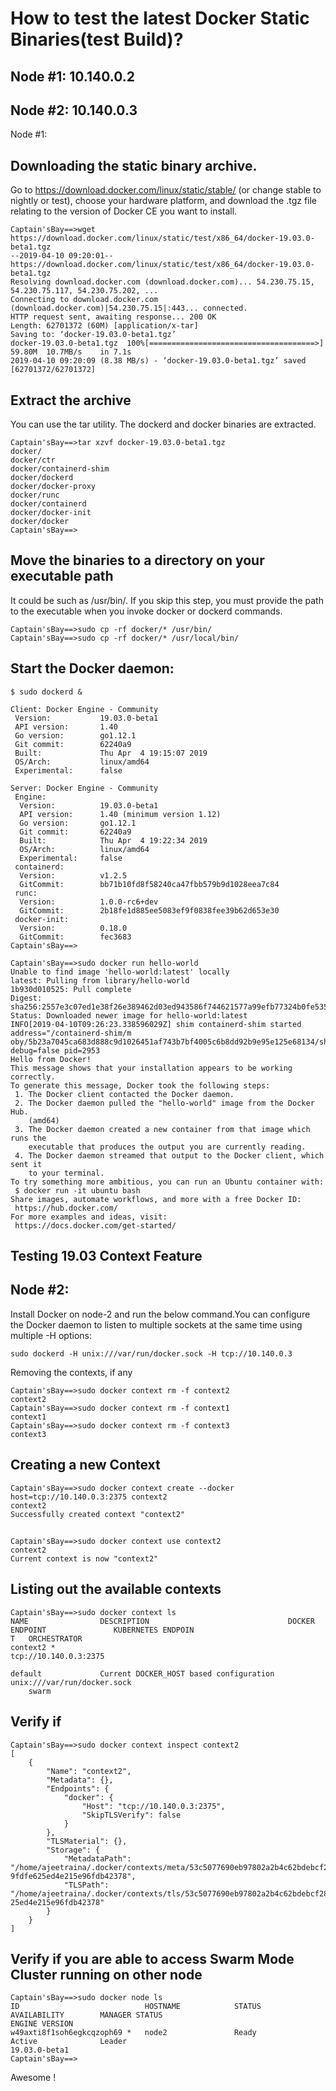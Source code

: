 # How to test the latest Docker Static Binaries(test Build)?

## Node #1: 10.140.0.2
## Node #2: 10.140.0.3

Node #1:

## Downloading the static binary archive. 

Go to https://download.docker.com/linux/static/stable/ (or change stable to nightly or test), 
choose your hardware platform, and download the .tgz file relating to the version of Docker CE you want to install.




```
Captain'sBay==>wget https://download.docker.com/linux/static/test/x86_64/docker-19.03.0-beta1.tgz
--2019-04-10 09:20:01--  https://download.docker.com/linux/static/test/x86_64/docker-19.03.0-beta1.tgz
Resolving download.docker.com (download.docker.com)... 54.230.75.15, 54.230.75.117, 54.230.75.202, ...
Connecting to download.docker.com (download.docker.com)|54.230.75.15|:443... connected.
HTTP request sent, awaiting response... 200 OK
Length: 62701372 (60M) [application/x-tar]
Saving to: ‘docker-19.03.0-beta1.tgz’
docker-19.03.0-beta1.tgz  100%[=====================================>]  59.80M  10.7MB/s    in 7.1s    
2019-04-10 09:20:09 (8.38 MB/s) - ‘docker-19.03.0-beta1.tgz’ saved [62701372/62701372]
```

## Extract the archive

You can use the tar utility. The dockerd and docker binaries are extracted.


```
Captain'sBay==>tar xzvf docker-19.03.0-beta1.tgz 
docker/
docker/ctr
docker/containerd-shim
docker/dockerd
docker/docker-proxy
docker/runc
docker/containerd
docker/docker-init
docker/docker
Captain'sBay==>
```

## Move the binaries to a directory on your executable path

It could be such as /usr/bin/. If you skip this step, you must provide the path to the executable when you invoke docker or dockerd commands.

```
Captain'sBay==>sudo cp -rf docker/* /usr/bin/
Captain'sBay==>sudo cp -rf docker/* /usr/local/bin/
```

## Start the Docker daemon:

```
$ sudo dockerd &
```

```
Client: Docker Engine - Community
 Version:           19.03.0-beta1
 API version:       1.40
 Go version:        go1.12.1
 Git commit:        62240a9
 Built:             Thu Apr  4 19:15:07 2019
 OS/Arch:           linux/amd64
 Experimental:      false

Server: Docker Engine - Community
 Engine:
  Version:          19.03.0-beta1
  API version:      1.40 (minimum version 1.12)
  Go version:       go1.12.1
  Git commit:       62240a9
  Built:            Thu Apr  4 19:22:34 2019
  OS/Arch:          linux/amd64
  Experimental:     false
 containerd:
  Version:          v1.2.5
  GitCommit:        bb71b10fd8f58240ca47fbb579b9d1028eea7c84
 runc:
  Version:          1.0.0-rc6+dev
  GitCommit:        2b18fe1d885ee5083ef9f0838fee39b62d653e30
 docker-init:
  Version:          0.18.0
  GitCommit:        fec3683
Captain'sBay==>
```

```
Captain'sBay==>sudo docker run hello-world
Unable to find image 'hello-world:latest' locally
latest: Pulling from library/hello-world
1b930d010525: Pull complete 
Digest: sha256:2557e3c07ed1e38f26e389462d03ed943586f744621577a99efb77324b0fe535
Status: Downloaded newer image for hello-world:latest
INFO[2019-04-10T09:26:23.338596029Z] shim containerd-shim started                  address="/containerd-shim/m
oby/5b23a7045ca683d888c9d1026451af743b7bf4005c6b8dd92b9e95e125e68134/shim.sock" debug=false pid=2953
Hello from Docker!
This message shows that your installation appears to be working correctly.
To generate this message, Docker took the following steps:
 1. The Docker client contacted the Docker daemon.
 2. The Docker daemon pulled the "hello-world" image from the Docker Hub.
    (amd64)
 3. The Docker daemon created a new container from that image which runs the
    executable that produces the output you are currently reading.
 4. The Docker daemon streamed that output to the Docker client, which sent it
    to your terminal.
To try something more ambitious, you can run an Ubuntu container with:
 $ docker run -it ubuntu bash
Share images, automate workflows, and more with a free Docker ID:
 https://hub.docker.com/
For more examples and ideas, visit:
 https://docs.docker.com/get-started/
```

## Testing 19.03 Context Feature

## Node #2:

Install Docker on node-2  and run the below command.You can configure the Docker daemon to listen to multiple sockets at the same time using multiple -H options:

```
sudo dockerd -H unix:///var/run/docker.sock -H tcp://10.140.0.3
```


Removing the contexts, if any

```
Captain'sBay==>sudo docker context rm -f context2
context2
Captain'sBay==>sudo docker context rm -f context1
context1
Captain'sBay==>sudo docker context rm -f context3
context3
```

## Creating a new Context

```
Captain'sBay==>sudo docker context create --docker host=tcp://10.140.0.3:2375 context2
context2
Successfully created context "context2"
```

##

```
Captain'sBay==>sudo docker context use context2
context2
Current context is now "context2"
```

## Listing out the available contexts

```
Captain'sBay==>sudo docker context ls
NAME                DESCRIPTION                               DOCKER ENDPOINT               KUBERNETES ENDPOIN
T   ORCHESTRATOR
context2 *                                                    tcp://10.140.0.3:2375                           
    
default             Current DOCKER_HOST based configuration   unix:///var/run/docker.sock                     
    swarm
```

## Verify if 

```
Captain'sBay==>sudo docker context inspect context2
[
    {
        "Name": "context2",
        "Metadata": {},
        "Endpoints": {
            "docker": {
                "Host": "tcp://10.140.0.3:2375",
                "SkipTLSVerify": false
            }
        },
        "TLSMaterial": {},
        "Storage": {
            "MetadataPath": "/home/ajeetraina/.docker/contexts/meta/53c5077690eb97802a2b4c62bdebcf287d32b1
9fdfe625ed4e215e96fdb42378",
            "TLSPath": "/home/ajeetraina/.docker/contexts/tls/53c5077690eb97802a2b4c62bdebcf287d32b19fdfe6
25ed4e215e96fdb42378"
        }
    }
]
```

## Verify if you are able to access Swarm Mode Cluster running on other node

```
Captain'sBay==>sudo docker node ls
ID                            HOSTNAME            STATUS              AVAILABILITY        MANAGER STATUS      
ENGINE VERSION
w49axti8f1soh6egkcqzoph69 *   node2               Ready               Active              Leader              
19.03.0-beta1
Captain'sBay==>
```

Awesome !
